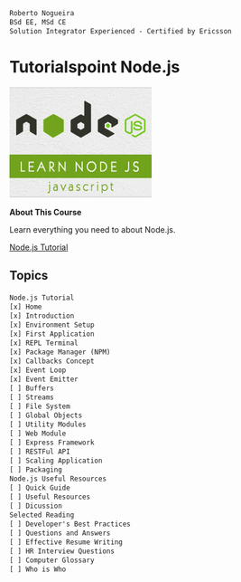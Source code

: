 ```
Roberto Nogueira  
BSd EE, MSd CE
Solution Integrator Experienced - Certified by Ericsson
```
# Tutorialspoint Node.js

![ebook cover](images/tutorialspoint-nodejs.png)

**About This Course**

Learn everything you need to about Node.js.

[Node.js Tutorial](https://www.tutorialspoint.com/nodejs/index.htm)

## Topics
```
Node.js Tutorial
[x] Home
[x] Introduction
[x] Environment Setup
[x] First Application
[x] REPL Terminal
[x] Package Manager (NPM)
[x] Callbacks Concept
[x] Event Loop
[x] Event Emitter
[ ] Buffers
[ ] Streams
[ ] File System
[ ] Global Objects
[ ] Utility Modules
[ ] Web Module
[ ] Express Framework
[ ] RESTFul API
[ ] Scaling Application
[ ] Packaging
Node.js Useful Resources
[ ] Quick Guide
[ ] Useful Resources
[ ] Dicussion
Selected Reading
[ ] Developer's Best Practices
[ ] Questions and Answers
[ ] Effective Resume Writing
[ ] HR Interview Questions
[ ] Computer Glossary
[ ] Who is Who
```
